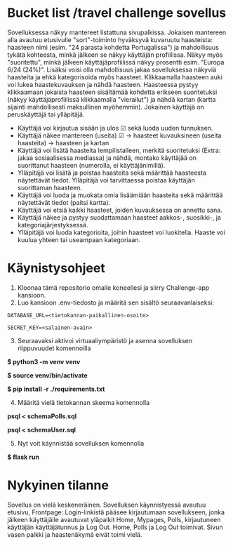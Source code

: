 # Bucket list /travel challenge sovellus


Sovelluksessa näkyy mantereet listattuna sivupalkissa. Jokaisen mantereen alla avautuu etusivulle "sort"-toiminto hyväksyvä kuvaruutu haasteista: haasteen nimi (esim. "24 parasta kohdetta Portugalissa") ja mahdollisuus tykätä kohteesta, minkä jälkeen se näkyy käyttäjän profiilissa. Näkyy myös "suoritettu", minkä jälkeen käyttäjäprofiilissä näkyy prosentti esim. "Europa 6/24 (24%)". Lisäksi voisi olla mahdollisuus jakaa sovelluksessa näkyviä haasteita ja ehkä kategorisoida myös haasteet. Klikkaamalla haasteen auki voi lukea haastekuvauksen ja nähdä haasteen. Haasteessa pystyy klikkaamaan jokaista haasteen sisältämää kohdetta erikseen suoritetuksi (näkyy käyttäjäprofiilissä klikkaamalla "vierailut") ja nähdä kartan (kartta sijainti mahdollisesti maksullinen myöhemmin). Jokainen käyttäjä on peruskäyttäjä tai ylläpitäjä.


* Käyttäjä voi kirjautua sisään ja ulos ☑ sekä luoda uuden tunnuksen.
* Käyttäjä näkee mantereen (useita) ☑ → haasteet kuvauksineen (useita haasteita) → haasteen ja kartan
* Käyttäjä voi lisätä haasteita lempilistalleen, merkitä suoritetuksi (Extra: jakaa sosiaalisessa mediassa) ja nähdä, montako käyttäjää on suorittanut haasteen (numerolla, ei käyttäjänimillä).
* Ylläpitäjä voi lisätä ja poistaa haasteita sekä määrittää haasteesta näytettävät tiedot. Ylläpitäjä voi tarvittaessa poistaa käyttäjän suorittaman haasteen.
* Käyttäjä voi luoda ja muokata omia lisäämiään haasteita sekä määrittää näytettävät tiedot (paitsi kartta).
* Käyttäjä voi etsiä kaikki haasteet, joiden kuvauksessa on annettu sana.
* Käyttäjä näkee ja pystyy suodattamaan haasteet aakkos-, suosikki-, ja kategoriajärjestyksessä.
* Ylläpitäjä voi luoda kategorioita, joihin haasteet voi luokitella. Haaste voi kuulua yhteen tai useampaan kategoriaan.

# Käynistysohjeet
1. Kloonaa tämä repositorio omalle koneellesi ja siirry Challenge-app kansioon.
2. Luo kansioon .env-tiedosto ja määritä sen sisältö seuraavanlaiseksi:
   
`DATABASE_URL=<tietokannan-paikallinen-osoite>`

`SECRET_KEY=<salainen-avain>`

3. Seuraavaksi aktivoi virtuaaliympäristö ja asenna sovelluksen riippuvuudet komennoilla
   
**<p>$ python3 -m venv venv</p>**
**<p>$ source venv/bin/activate</p>**
**<p>$ pip install -r ./requirements.txt</p>**

4. Määritä vielä tietokannan skeema komennolla
   
**<p>psql < schemaPolls.sql</p>**
**<p>psql < schemaUser.sql</p>**

5. Nyt voit käynnistää sovelluksen komennolla
   
**$ flask run**

# Nykyinen tilanne

Sovellus on vielä keskeneräinen. Sovelluksen käynnistyessä avautuu etusivu, Frontpage: Login-linkistä pääsee kirjautumaan sovellukseen, jonka jälkeen käyttäjälle avautuvat yläpalkit Home, Mypages, Polls, kirjautuneen käyttäjän käyttäjätunnus ja Log Out. Home, Polls ja Log Out toimivat. Sivun vasen palkki ja haastenäkymä eivät toimi vielä.

